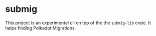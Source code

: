 # submig

This project is an experimental cli on top of the the `submig-lib` crate.
It helps finding Polkadot Migrations.
